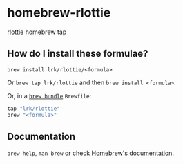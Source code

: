 # homebrew-rlottie

[rlottie](https://github.com/Samsung/rlottie) homebrew tap

## How do I install these formulae?

`brew install lrk/rlottie/<formula>`

Or `brew tap lrk/rlottie` and then `brew install <formula>`.

Or, in a [`brew bundle`](https://github.com/Homebrew/homebrew-bundle) `Brewfile`:

```ruby
tap "lrk/rlottie"
brew "<formula>"
```

## Documentation

`brew help`, `man brew` or check [Homebrew's documentation](https://docs.brew.sh).
